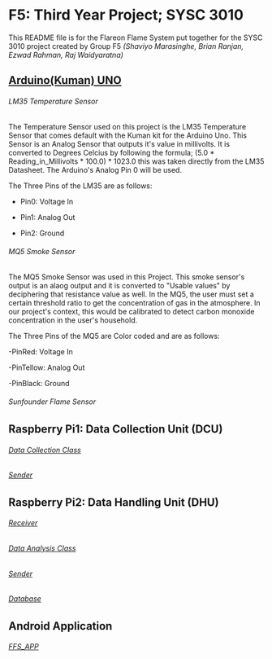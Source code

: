 # F5: Third Year Project; SYSC 3010
This README file is for the Flareon Flame System put together for the SYSC 3010 project created by Group F5
*(Shaviyo Marasinghe, Brian Ranjan, Ezwad Rahman, Raj Waidyaratna)*


## [Arduino(Kuman) UNO](https://github.com/ilhamrahman/F5/blob/master/Arduino/temperatureArduino.ino)
###### LM35 Temperature Sensor
The Temperature Sensor used on this project is the LM35 Temperature Sensor that comes default with the Kuman kit for the
Arduino Uno. This Sensor is an Analog Sensor that outputs it's value in millivolts. It is converted to Degrees Celcius
by following the formula; (5.0 * Reading_in_Millivolts * 100.0) * 1023.0 this was taken directly from the LM35 Datasheet.
The Arduino's Analog Pin 0 will be used. 

The Three Pins of the LM35 are as follows: 

- Pin0: Voltage In

- Pin1: Analog Out

- Pin2: Ground


###### MQ5 Smoke Sensor
The MQ5 Smoke Sensor was used in this Project. This smoke sensor's output is an alaog output and it is converted to "Usable values" by deciphering that resistance value as well. In the MQ5, the user must set a certain threshold ratio to get the concentration of gas in the atmosphere. In our project's context, this would be calibrated to detect carbon monoxide concentration in the user's household. 

The Three Pins of the MQ5 are Color coded and are as follows:

-PinRed: Voltage In

-PinTellow: Analog Out

-PinBlack: Ground


###### Sunfounder Flame Sensor

## Raspberry Pi1: Data Collection Unit (DCU)
###### [Data Collection Class](https://github.com/ilhamrahman/F5/blob/master/DCU/src/DataCollectionClass.java)
###### [Sender](https://github.com/ilhamrahman/F5/blob/master/DCU/src/Sender.java)

## Raspberry Pi2: Data Handling Unit (DHU)
###### [Receiver](https://github.com/ilhamrahman/F5/blob/master/DHU/src/Receiver.java)
###### [Data Analysis Class](https://github.com/ilhamrahman/F5/blob/master/DHU/src/DataAnalysis.java)
###### [Sender](https://github.com/ilhamrahman/F5/blob/master/DHU/src/Sender.java)
###### [Database](https://github.com/ilhamrahman/F5/blob/master/Database/src/database.java)

## Android Application
###### [FFS_APP](https://github.com/ilhamrahman/F5/tree/master/FFS_app)
